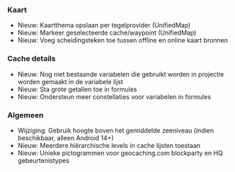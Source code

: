 ### Kaart
- Nieuw: Kaartthema opslaan per tegelprovider (UnifiedMap)
- Nieuw: Markeer geselecteerde cache/waypoint (UnifiedMap)
- Nieuw: Voeg scheidingsteken toe tussen offline en online kaart bronnen

### Cache details
- Nieuw: Nog niet bestaande variabelen die gebruikt worden in projectie worden gemaakt in de variabele lijst
- Nieuw: Sta grote getallen toe in formules
- Nieuw: Ondersteun meer constellaties voor variabelen in formules

### Algemeen
- Wijziging: Gebruik hoogte boven het gemiddelde zeeniveau (indien beschikbaar, alleen Android 14+)
- Nieuw: Meerdere hiërarchische levels in cache lijsten toestaan
- Nieuw: Unieke pictogrammen voor geocaching.com blockparty en HQ gebeurtenistypes

